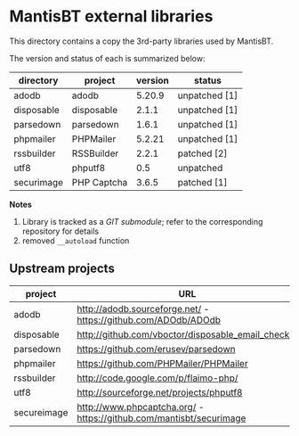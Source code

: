MantisBT external libraries
===========================

This directory contains a copy the 3rd-party libraries used by MantisBT.

The version and status of each is summarized below:

directory       | project         | version   | status
----------------|-----------------|-----------|---------------
adodb           | adodb           | 5.20.9    | unpatched [1]
disposable      | disposable      | 2.1.1     | unpatched [1]
parsedown       | parsedown       | 1.6.1     | unpatched [1]
phpmailer       | PHPMailer       | 5.2.21    | unpatched [1]
rssbuilder      | RSSBuilder      | 2.2.1     | patched [2]
utf8            | phputf8         | 0.5       | unpatched
securimage      | PHP Captcha     | 3.6.5     | patched [1]

**Notes**

1. Library is tracked as a *GIT submodule*; refer to the corresponding
   repository for details
2. removed `__autoload` function


Upstream projects
-----------------

project     | URL
------------|--------------------------------------------------------------------
adodb       | http://adodb.sourceforge.net/ - https://github.com/ADOdb/ADOdb
disposable  | http://github.com/vboctor/disposable_email_checker
parsedown   | https://github.com/erusev/parsedown
phpmailer   | https://github.com/PHPMailer/PHPMailer
rssbuilder  | http://code.google.com/p/flaimo-php/
utf8        | http://sourceforge.net/projects/phputf8
secureimage | http://www.phpcaptcha.org/ - https://github.com/mantisbt/securimage
